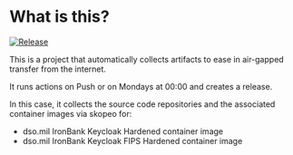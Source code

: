 # What is this?

[![Release](https://github.com/amentumcms/Collector-Keycloak-IB/actions/workflows/collect.yml/badge.svg?branch=main)](https://github.com/amentumcms/Collector-Keycloak-IB/actions/workflows/collect.yml)

This is a project that automatically collects artifacts to ease in air-gapped transfer from the internet.

It runs actions on Push or on Mondays at 00:00 and creates a release.

In this case, it collects the source code repositories and the associated container images via skopeo for:

- dso.mil IronBank Keycloak Hardened container image
- dso.mil IronBank Keycloak FIPS Hardened container image
  